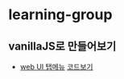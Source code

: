 # learning-group
## vanillaJS로 만들어보기
- [web UI 탭메뉴](https://simbyungki.github.io/learning-group/byungki/201903a/default.html)
  [코드보기](./201903a/default.html)